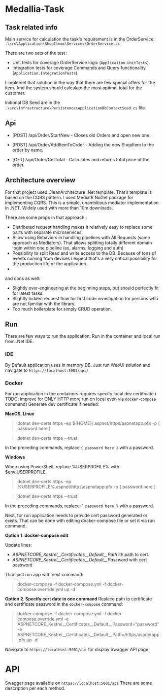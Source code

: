 # Medallia-Task

## Task related info

Main service for calculation the task's requirement is in the OrderService: `.\src\Application\ShopItems\Services\OrderService.cs`

There are two sets of the test :
* Unit tests for coverage OrderService logic (`Application.UnitTests`).
* Integration tests for coverage Commands and Query functionality (`Application.IntegrationTests`)

I implemet that solution in the way that there are few special offers for the item. And the system should calculate the most optimal total for the customer.

Initional DB Seed are in the `.\src\Infrastructure\Persistence\ApplicationDbContextSeed.cs` file.

## Api

* [POST] ​/api​/Order​/StartNew - Closes old Orders and open new one.

* [POST] ​/api​/Order​/AddItemToOrder - Adding the new ShopItem to the order by name.

* [GET] ​/api​/Order​/GetTotal - Calculates and returns total price of the order.


## Architecture overview

For that project used CleanArchitecture .Net template. That’s template is based on the CQRS pattern.
I used MediatR NuGet package for implementing CQRS. This is a simple, unambitious mediator implementation in .NET.
Widely used with more than 10m downloads.

There are some props in that approach :
* Distributed request handling makes it relatively easy to replace some parts with separate microservices;
* Allow using Behaviors in handling pipelines with All Requests (same approach as Mediators). That allows splitting totally different domain login within one pipeline (ex, alarms, logging and auth)
* Possibility to split Read and write access to the DB. Because of tons of events coming from devices I expect that's a very critical possibility for the production life of the application.
* 
and cons as well:
* Slightly over-engineering at the beginning steps, but should perfectly fit for latest tasks.
* Slightly hidden request flow for first code investigation for persons who are not familiar with the library.
* Too much boilerplate for simply CRUD operation.

## Run
There are few ways to run the application: Run in the container and local run from .Net IDE.

### IDE
By Default application uses in memory DB.
Just run WebUI solution and navigate to `https://localhost:5001/api/`


### Docker
For run application in the containers requires specify local dev certificate ( TODO: improve for ONLY HTTP more run on local even via `docker-compose` command) 
Generate dev certificate if needed:

**MacOS, Linux**
 > dotnet dev-certs https -ep ${HOME}/.aspnet/https/aspnetapp.pfx -p { password here }
 
> dotnet dev-certs https --trust

In the preceding commands, replace `{ password here }` with a password.

**Windows**

When using PowerShell, replace %USERPROFILE% with $env:USERPROFILE.
 
 > dotnet dev-certs https -ep %USERPROFILE%\.aspnet\https\aspnetapp.pfx -p { password here }

> dotnet dev-certs https --trust
 
In the preceding commands, replace `{ password here }` with a password.

Next, for run application needs to provide cert password generated or exists.
That can be done with editing docker-compose file or set it via run command.

**Option 1. docker-conpose edit**

Update lines:
* *ASPNETCORE_Kestrel__Certificates__Default__Path* ith path to cert.
* *ASPNETCORE_Kestrel__Certificates__Default__Password* with cert password 

Than just run app with next command:
> docker-compose -f docker-compose.yml -f docker-compose.override.yml up -d

**Option 2. Specify cert date in one command**
Replace path to certificate and certificate password in the `docker-compose` command: 

>docker-compose -f docker-compose.yml -f docker-compose.override.yml -e ASPNETCORE_Kestrel__Certificates__Default__Password="password" -e ASPNETCORE_Kestrel__Certificates__Default__Path=/https/aspnetapp.pfx  up -d


Navigate to `https://localhost:5001/api` for display Swagger API page. 

# API

Swagger page available on `https://localhost:5001/api` There are some description per each method.
